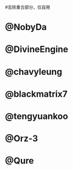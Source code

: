 #去除重合部分，仅自用
# @NobyDa
# @DivineEngine
# @chavyleung
# @blackmatrix7
# @tengyuankoo
# @Orz-3
# @Qure
